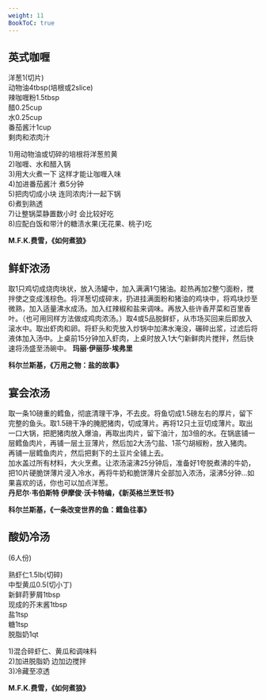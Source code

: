 ```yaml
---
weight: 11
BookToC: true
---
```

## 英式咖喱

洋葱1(切片)  
动物油4tbsp(培根或2slice)  
辣咖喱粉1.5tbsp  
醋0.25cup  
水0.25cup  
番茄酱汁1cup  
剩肉和浓肉汁

1)用动物油或切碎的培根将洋葱煎黄  
2)咖喱、水和醋入锅  
3)用大火煮一下 这样才能让咖喱入味  
4)加进番茄酱汁 煮5分钟  
5)把肉切成小块 连同浓肉汁一起下锅  
6)煮到熟透  
7)让整锅菜静置数小时 会比较好吃  
8)应配白饭和带汁的糖渍水果(无花果、桃子)吃

**M.F.K.费雪，《如何煮狼》**

## 鲜虾浓汤

取1只鸡切成烧肉块状，放入汤罐中，加入满满1勺猪油。趁热再加2整勺面粉，搅拌使之变成浅棕色。将洋葱切成碎末，扔进挂满面粉和猪油的鸡块中，将鸡块炒至微熟，加入适量沸水成汤。加入红辣椒和盐来调味。再放入些许香芹菜和百里香叶。（也可用同样方法做成鸡肉浓汤。）取4或5品脱鲜虾，从市场买回来后即放入滚水中。取出虾肉和卵。将虾头和壳放入炒锅中加沸水淹没，碾碎出浆，过滤后将液体加入汤中。上桌前15分钟加入虾肉，上桌时放入1大勺新鲜肉片搅拌，然后快速将汤盛至汤碗中。
**玛丽·伊丽莎·埃弗里**

**科尔兰斯基，《万用之物：盐的故事》**

## 宴会浓汤

取一条10磅重的鳕鱼，彻底清理干净，不去皮。将鱼切成1.5磅左右的厚片，留下完整的鱼头。取1.5磅干净的腌肥猪肉，切成薄片。再将12只土豆切成薄片。取出一口大锅，把肥猪肉放入爆油，再取出肉片，留下油汁，加3倍的水。在锅底铺一层鳕鱼肉片，再铺一层土豆薄片，然后加2大汤勺盐、1茶勺胡椒粉，放入猪肉。再铺一层鳕鱼肉片，然后把剩下的土豆片全铺上去。  
加水盖过所有材料，大火烹煮。让浓汤滚沸25分钟后，准备好1夸脱煮沸的牛奶，把10片硬脆饼薄片浸入冷水，再将牛奶和脆饼薄片全部加入浓汤，滚沸5分钟…如果喜欢的话，你也可以加点洋葱。  
**丹尼尔·韦伯斯特 伊摩俊·沃卡特编，《新英格兰烹饪书》**

**科尔兰斯基，《一条改变世界的鱼：鳕鱼往事》**

## 酸奶冷汤

(6人份)

熟虾仁1.5lb(切碎)  
中型黄瓜0.5(切小丁)  
新鲜莳萝屑1tbsp  
现成的芥末酱1tbsp  
盐1tsp  
糖1tsp  
脱脂奶1qt

1)混合碎虾仁、黄瓜和调味料  
2)加进脱脂奶 边加边搅拌  
3)冷藏至凉透

**M.F.K.费雪，《如何煮狼》**